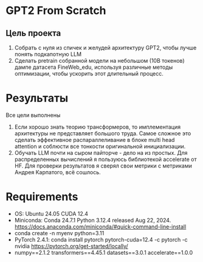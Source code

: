 # GPT2 From Scratch

## Цель проекта
1. Собрать с нуля из спичек и желудей архитектуру GPT2, чтобы лучше понять подкапотную LLM
2. Сделать pretrain собранной модели на небольшом (10B токенов) дампе датасета FineWeb_edu, используя различные методы оптимизации, чтобы ускорить этот длительный процесс.

# Результаты
Все цели выполнены
1. Если хорошо знать теорию трансформеров, то имплементация архитектуры не представляет большого труда. Самое сложное это сделать эффективное распараллеливание в блоке multi head attention и соблюсти все тонкости оригинальной инициализации.
2. Обучать LLM почти на сыром пайторче - дело на из простых. Для распределенных вычислений я пользуюсь библиотекой accelerate от HF. Для проверки результатов я сверял свои метрики с метриками Андрея Карпатого, всё сошлось.



# Requirements

- OS: Ubuntu 24.05 CUDA 12.4
- Miniconda: Conda 24.7.1 Python 3.12.4 released Aug 22, 2024. https://docs.anaconda.com/miniconda/#quick-command-line-install
- conda create -n myenv python=3.11
- PyTorch 2.4.1: conda install pytorch pytorch-cuda=12.4 -c pytorch -c nvidia    https://pytorch.org/get-started/locally/
- numpy==2.1.2 transformers==4.45.1 datasets==3.0.1 accelerate==1.0.0